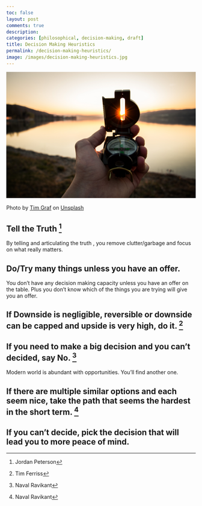 ```yaml
---
toc: false
layout: post
comments: true
description:
categories: [philosophical, decision-making, draft]
title: Decision Making Heuristics
permalink: /decision-making-heuristics/
image: /images/decision-making-heuristics.jpg
---
```

![](/images/decision-making-heuristics.jpg)

Photo by <a href="https://unsplash.com/@timgraf99?utm_source=unsplash&utm_medium=referral&utm_content=creditCopyText">Tim Graf</a> on <a href="https://unsplash.com/s/photos/compass?utm_source=unsplash&utm_medium=referral&utm_content=creditCopyText">Unsplash</a>
  

## Tell the Truth [^3]

By telling and articulating the truth , you remove clutter/garbage and focus on what really matters.

## Do/Try many things unless you have an offer.

You don’t have any decision making capacity unless you have an offer on the table. Plus you don’t know which of the things you are trying will give you an offer.

## If Downside is negligible, reversible or downside can be capped and upside is very high, do it. [^2]

## If you need to make a big decision and you can’t decided, say No. [^1]
Modern world is abundant with opportunities. You’ll find another one.  

## If there are multiple similar options and each seem nice, take the path that seems the hardest in the short term. [^1]

## If you can’t decide, pick the decision that will lead you to more peace of mind.

[^1]: Naval Ravikant
[^2]: Tim Ferriss
[^3]: Jordan Peterson